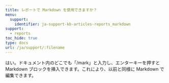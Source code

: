 ```yaml
---
title: レポートで Markdown を使用できますか？
menu:
  support:
    identifier: ja-support-kb-articles-reports_markdown
support:
  - reports
toc_hide: true
type: docs
url: /ja/support/:filename
---
```

はい。ドキュメント内のどこでも「/mark」と入力し、エンターキーを押すと Markdown ブロックを挿入できます。これにより、以前と同様に Markdown で編集できます。